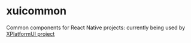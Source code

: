 # xuicommon

Common components for React Native projects: currently being used by [XPlatformUI project](https://git.soma.salesforce.com/XPlatform/XPlatformUI)

